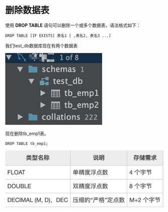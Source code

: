 # 删除数据表

使用 **DROP TABLE** 语句可以删除一个或多个数据表，语法格式如下：

```text
DROP TABLE [IF EXISTS] 表名1 [ ,表名2, 表名3 ...]
```

我们test\_db数据库现在有两个数据表

![](../.gitbook/assets/image%20%2824%29.png)

现在删除tb\_emp1表。

```text
DROP TABLE tb_emp1;
```

![](../.gitbook/assets/image%20%283%29.png)

